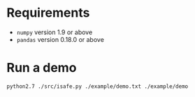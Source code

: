 Requirements
==========
* ```numpy``` version 1.9 or above
* ```pandas``` version 0.18.0 or above

Run a demo
===========
```python2.7 ./src/isafe.py ./example/demo.txt ./example/demo```
